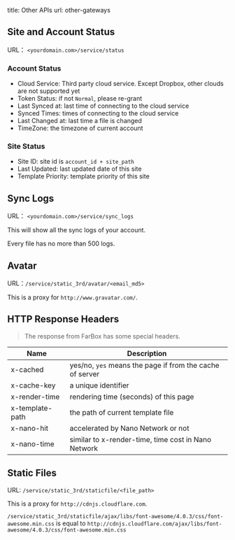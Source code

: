 title: Other APIs
url: other-gateways


## Site and Account Status

URL： `<yourdomain.com>/service/status`

### Account Status

- Cloud Service: Third party cloud service. Except Dropbox, other clouds are not supported yet
- Token Status: if not `Normal`, please re-grant
- Last Synced at: last time of connecting to the cloud service
- Synced Times: times of connecting to the cloud service
- Last Changed at: last time a file is changed
- TimeZone: the timezone of current account


### Site Status

- Site ID: site id is `account_id + site_path`
- Last Updated: last updated date of this site
- Template Priority: template priority of this site


## Sync Logs
 
URL： `<yourdomain.com>/service/sync_logs`

This will show all the sync logs of your account.

Every file has no more than 500 logs.


## Avatar

URL：`/service/static_3rd/avatar/<email_md5>`

This is a proxy for `http://www.gravatar.com/`.

## HTTP Response Headers

> The response from FarBox has some special headers.

| Name | Description  |
| ----- | ---- | 
| x-cached | yes/no, `yes` means the page if from the cache of server |
| x-cache-key | a unique identifier |
| x-render-time | rendering time (seconds) of this page |
| x-template-path | the path of current template file |
| x-nano-hit | accelerated by Nano Network or not |
| x-nano-time | similar to x-render-time, time cost in Nano Network |


## Static Files

URL: `/service/static_3rd/staticfile/<file_path>`

This is a proxy for `http://cdnjs.cloudflare.com`.

`/service/static_3rd/staticfile/ajax/libs/font-awesome/4.0.3/css/font-awesome.min.css` is equal to  `http://cdnjs.cloudflare.com/ajax/libs/font-awesome/4.0.3/css/font-awesome.min.css`



